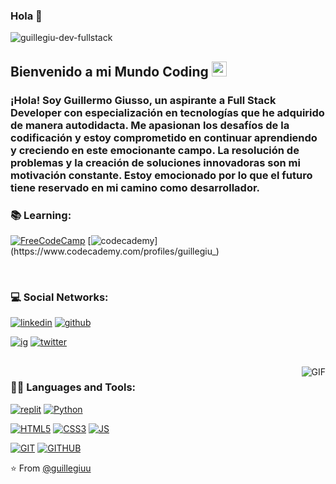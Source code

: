 ### Hola 👋

![guillegiu-dev-fullstack](https://user-images.githubusercontent.com/115334202/226219603-f682c624-ca67-4533-8fea-e80f2af71f41.jpg)
    
## Bienvenido a mi Mundo Coding <img src="https://github.com/TheDudeThatCode/TheDudeThatCode/blob/master/Assets/Earth.gif" width="24px">

### ¡Hola! Soy Guillermo Giusso, un aspirante a Full Stack Developer con especialización en tecnologías que he adquirido de manera autodidacta. Me apasionan los desafíos de la codificación y estoy comprometido en continuar aprendiendo y creciendo en este emocionante campo. La resolución de problemas y la creación de soluciones innovadoras son mi motivación constante. Estoy emocionado por lo que el futuro tiene reservado en mi camino como desarrollador.

### 📚 Learning:
[![FreeCodeCamp](https://img.shields.io/badge/Freecodecamp-%23123.svg?&style=for-the-badge&logo=freecodecamp&logoColor=green&https://www.freecodecamp.org/Guillermo_Giusso)](https://www.freecodecamp.org/Guillermo_Giusso)
[![codecademy](https://img.shields.io/badge/Codecademy-FFF0E5?style=for-the-badge&logo=codecademy&logoColor=303347&https://www.codecademy.com/profiles/guillegiu_)](https://www.codecademy.com/profiles/guillegiu_)


<br />

### 💻 Social Networks:

[![linkedin](https://img.shields.io/badge/LinkedIn-0077B5?style=for-the-badge&logo=linkedin&logoColor=white&https://www.linkedin.com/in/guillermo-giusso/)](https://www.linkedin.com/in/guillermo-giusso/)
[![github](https://img.shields.io/badge/GitHub-100000?style=for-the-badge&logo=github&logoColor=white&https://github.com/guillegiuu)](https://github.com/guillegiuu)


[![ig](https://img.shields.io/badge/Instagram-E4405F?style=for-the-badge&logo=instagram&logoColor=white&https://www.instagram.com/devgiu_/)](https://www.instagram.com/devgiu_/)
[![twitter](https://img.shields.io/badge/Twitter-1DA1F2?style=for-the-badge&logo=twitter&logoColor=white&https://twitter.com/_guillegiu)](https://twitter.com/_guillegiu)

<br />

  <img align="right" alt="GIF" src="https://media.giphy.com/media/v1.Y2lkPTc5MGI3NjExNmU5MWZlYjhhZTA2YWEyMzJkMDBiODgzM2JiZmEyNWIwMjJlZTFiOCZjdD1n/4rZA5D22301iMgrUNd/giphy-downsized.gif" />
  
### 👨‍💻 Languages and Tools:

[![replit](https://img.shields.io/badge/replit-667881?style=for-the-badge&logo=replit&logoColor=white&https://replit.com/@GuilleG?tab=repls)](https://replit.com/@GuilleG?tab=repls)
[![Python](https://img.shields.io/badge/Python-14354C?style=for-the-badge&logo=python&logoColor=white&https://replit.com/@GuilleG?path=folder/100DaysOfReplit)](https://replit.com/@GuilleG?path=folder/100DaysOfReplit)

[![HTML5](https://img.shields.io/badge/HTML5-E34F26?style=for-the-badge&logo=html5&logoColor=white&https://github.com/guillegiuu)](https://github.com/guillegiuu)
[![CSS3](https://img.shields.io/badge/CSS3-1572B6?style=for-the-badge&logo=css3&logoColor=white&https://github.com/guillegiuu)](https://github.com/guillegiuu)
[![JS](https://img.shields.io/badge/JavaScript-F7DF1E?style=for-the-badge&logo=javascript&logoColor=black&https://github.com/guillegiuu)](https://github.com/guillegiuu)

[![GIT](https://img.shields.io/badge/GIT-E44C30?style=for-the-badge&logo=git&logoColor=white&https://replit.com/@GuilleG?tab=repls)](https://replit.com/@GuilleG?tab=repls)
[![GITHUB](https://img.shields.io/badge/GitHub-100000?style=for-the-badge&logo=github&logoColor=white&https://github.com/guillegiuu)](https://github.com/guillegiuu)

⭐️ From [@guillegiuu](https://github.com/guillegiuu)
